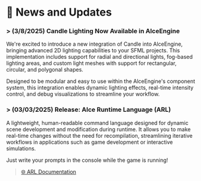 # 📰 News and Updates

### > (3/8/2025) Candle Lighting Now Available in AlceEngine
We're excited to introduce a new integration of Candle into AlceEngine, bringing advanced 2D lighting capabilities to your SFML projects. This implementation includes support for radial and directional lights, fog-based lighting areas, and custom light meshes with support for rectangular, circular, and polygonal shapes.

Designed to be modular and easy to use within the AlceEngine's component system, this integration enables dynamic lighting effects, real-time intensity control, and debug visualizations to streamline your workflow.

### > (03/03/2025) Release: Alce Runtime Language (ARL)

A lightweight, human-readable command language designed for dynamic scene development and modification during runtime. It allows you to make real-time changes without the need for recompilation, streamlining iterative workflows in applications such as game development or interactive simulations.
 
Just write your prompts in the console while the game is running!
> [🌐 ARL Documentation](Documentation/ARL/ARL.md)
